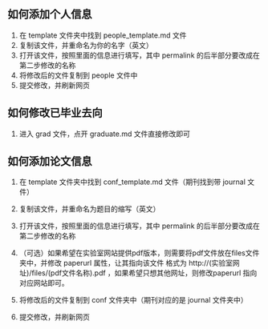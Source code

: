 ## 如何添加个人信息

1. 在 template 文件夹中找到 people_template.md 文件
2. 复制该文件，并重命名为你的名字（英文）
3. 打开该文件，按照里面的信息进行填写，其中 permalink 的后半部分要改成在第二步修改的名称
4. 将修改后的文件复制到 people 文件中
5. 提交修改，并刷新网页

## 如何修改已毕业去向

1. 进入 grad 文件，点开 graduate.md 文件直接修改即可

## 如何添加论文信息

1. 在 template 文件夹中找到 conf_template.md 文件（期刊找到带 journal 文件）

2. 复制该文件，并重命名为题目的缩写（英文）
3. 打开该文件，按照里面的信息进行填写，其中 permalink 的后半部分要改成在第二步修改的名称
4. （可选）如果希望在实验室网站提供pdf版本，则需要将pdf文件放在files文件夹中，并修改 paperurl 属性，让其指向该文件 格式为 http://(实验室网址)/files/(pdf文件名称).pdf ，如果希望只想其他网址，则修改paperurl 指向对应网站即可。
5. 将修改后的文件复制到 conf 文件夹中（期刊对应的是 journal 文件夹中）
6. 提交修改，并刷新网页
